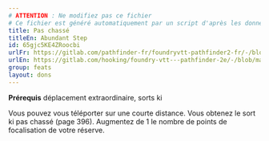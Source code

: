 ```yaml
---
# ATTENTION : Ne modifiez pas ce fichier
# Ce fichier est généré automatiquement par un script d'après les données du module Foundry VTT officiel et de sa traduction
title: Pas chassé
titleEn: Abundant Step
id: 65gjc5KE4ZRoocbi
urlFr: https://gitlab.com/pathfinder-fr/foundryvtt-pathfinder2-fr/-/blob/master/data/feats/65gjc5KE4ZRoocbi.htm
urlEn: https://gitlab.com/hooking/foundry-vtt---pathfinder-2e/-/blob/master/packs/data/feats.db/abundant-step.json
group: feats
layout: dons
---
```

**Prérequis** déplacement extraordinaire, sorts ki

Vous pouvez vous téléporter sur une courte distance. Vous obtenez le sort ki pas chassé (page 396). Augmentez de 1 le nombre de points de focalisation de votre réserve.


